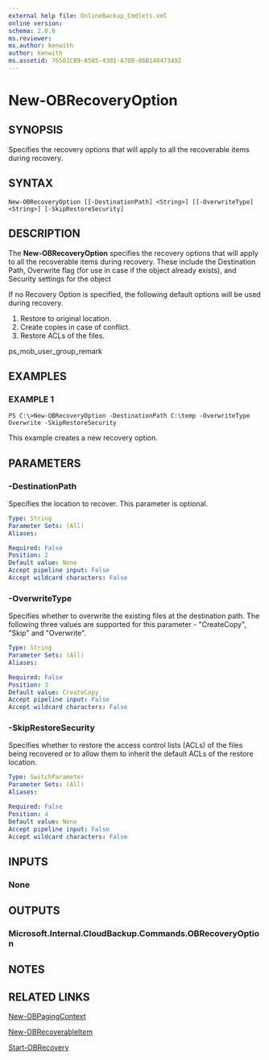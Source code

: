 ```yaml
---
external help file: OnlineBackup_Cmdlets.xml
online version: 
schema: 2.0.0
ms.reviewer:
ms.author: kenwith
author: kenwith
ms.assetid: 76561CB9-A585-4301-A70B-86B148473492
---
```


# New-OBRecoveryOption

## SYNOPSIS
Specifies the recovery options that will apply to all the recoverable items during recovery.

## SYNTAX

```
New-OBRecoveryOption [[-DestinationPath] <String>] [[-OverwriteType] <String>] [-SkipRestoreSecurity]
```

## DESCRIPTION
The **New-OBRecoveryOption** specifies the recovery options that will apply to all the recoverable items during recovery.
These include the Destination Path, Overwrite flag (for use in case if the object already exists), and Security settings for the object

If no Recovery Option is specified, the following default options will be used during recovery. 
1) Restore to original location. 
2) Create copies in case of conflict. 
3) Restore ACLs of the files.

ps_mob_user_group_remark

## EXAMPLES

### EXAMPLE 1
```
PS C:\>New-OBRecoveryOption -DestinationPath C:\temp -OverwriteType Overwrite -SkipRestoreSecurity
```

This example creates a new recovery option.

## PARAMETERS

### -DestinationPath
Specifies the location to recover.
This parameter is optional.

```yaml
Type: String
Parameter Sets: (All)
Aliases: 

Required: False
Position: 2
Default value: None
Accept pipeline input: False
Accept wildcard characters: False
```

### -OverwriteType
Specifies whether to overwrite the existing files at the destination path.
The following three values are supported for this parameter - "CreateCopy", "Skip" and "Overwrite".

```yaml
Type: String
Parameter Sets: (All)
Aliases: 

Required: False
Position: 3
Default value: CreateCopy
Accept pipeline input: False
Accept wildcard characters: False
```

### -SkipRestoreSecurity
Specifies whether to restore the access control lists (ACLs) of the files being recovered or to allow them to inherit the default ACLs of the restore location.

```yaml
Type: SwitchParameter
Parameter Sets: (All)
Aliases: 

Required: False
Position: 4
Default value: None
Accept pipeline input: False
Accept wildcard characters: False
```

## INPUTS

### None

## OUTPUTS

### Microsoft.Internal.CloudBackup.Commands.OBRecoveryOption

## NOTES

## RELATED LINKS

[New-OBPagingContext](./New-OBPagingContext.md)

[New-OBRecoverableItem](./New-OBRecoverableItem.md)

[Start-OBRecovery](./Start-OBRecovery.md)

